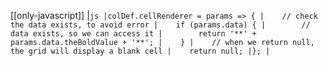 [[only-javascript]]
|```js
|colDef.cellRenderer = params => {
|    // check the data exists, to avoid error
|    if (params.data) {
|        // data exists, so we can access it
|        return '**' + params.data.theBoldValue + '**';
|    }
|    // when we return null, the grid will display a blank cell
|    return null;
|};
|```
